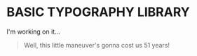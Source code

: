# BASIC TYPOGRAPHY LIBRARY
I'm working on it...
> Well, this little maneuver's gonna cost us 51 years!